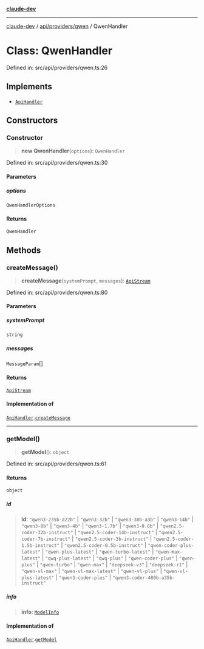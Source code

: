 [**claude-dev**](../../../../README.md)

***

[claude-dev](../../../../README.md) / [api/providers/qwen](../README.md) / QwenHandler

# Class: QwenHandler

Defined in: src/api/providers/qwen.ts:26

## Implements

- [`ApiHandler`](../../../interfaces/ApiHandler.md)

## Constructors

### Constructor

> **new QwenHandler**(`options`): `QwenHandler`

Defined in: src/api/providers/qwen.ts:30

#### Parameters

##### options

`QwenHandlerOptions`

#### Returns

`QwenHandler`

## Methods

### createMessage()

> **createMessage**(`systemPrompt`, `messages`): [`ApiStream`](../../../transform/stream/type-aliases/ApiStream.md)

Defined in: src/api/providers/qwen.ts:80

#### Parameters

##### systemPrompt

`string`

##### messages

`MessageParam`[]

#### Returns

[`ApiStream`](../../../transform/stream/type-aliases/ApiStream.md)

#### Implementation of

[`ApiHandler`](../../../interfaces/ApiHandler.md).[`createMessage`](../../../interfaces/ApiHandler.md#createmessage)

***

### getModel()

> **getModel**(): `object`

Defined in: src/api/providers/qwen.ts:61

#### Returns

`object`

##### id

> **id**: `"qwen3-235b-a22b"` \| `"qwen3-32b"` \| `"qwen3-30b-a3b"` \| `"qwen3-14b"` \| `"qwen3-8b"` \| `"qwen3-4b"` \| `"qwen3-1.7b"` \| `"qwen3-0.6b"` \| `"qwen2.5-coder-32b-instruct"` \| `"qwen2.5-coder-14b-instruct"` \| `"qwen2.5-coder-7b-instruct"` \| `"qwen2.5-coder-3b-instruct"` \| `"qwen2.5-coder-1.5b-instruct"` \| `"qwen2.5-coder-0.5b-instruct"` \| `"qwen-coder-plus-latest"` \| `"qwen-plus-latest"` \| `"qwen-turbo-latest"` \| `"qwen-max-latest"` \| `"qwq-plus-latest"` \| `"qwq-plus"` \| `"qwen-coder-plus"` \| `"qwen-plus"` \| `"qwen-turbo"` \| `"qwen-max"` \| `"deepseek-v3"` \| `"deepseek-r1"` \| `"qwen-vl-max"` \| `"qwen-vl-max-latest"` \| `"qwen-vl-plus"` \| `"qwen-vl-plus-latest"` \| `"qwen3-coder-plus"` \| `"qwen3-coder-480b-a35b-instruct"`

##### info

> **info**: [`ModelInfo`](../../../../shared/api/interfaces/ModelInfo.md)

#### Implementation of

[`ApiHandler`](../../../interfaces/ApiHandler.md).[`getModel`](../../../interfaces/ApiHandler.md#getmodel)
